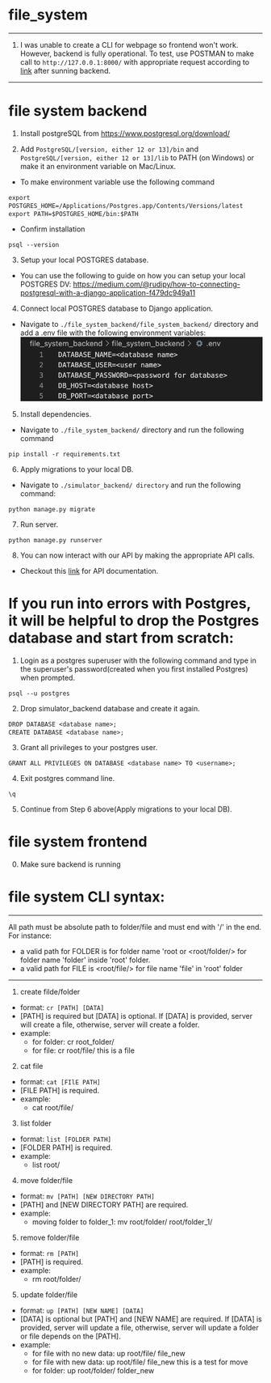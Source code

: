 # file_system
***
1. I was unable to create a CLI for webpage so frontend won't work. However, backend is fully operational. To test, use POSTMAN to make call to ```http://127.0.0.1:8000/``` with appropriate request according to [link](https://docs.google.com/document/d/1fG_gXxn6YWU54vWo3KuIHg9FzdicbvA-nzNCzVuMgYA/edit?usp=sharing) after sunning backend.
***

# file system backend

1. Install postgreSQL from https://www.postgresql.org/download/

2. Add `PostgreSQL/[version, either 12 or 13]/bin` and `PostgreSQL/[version, either 12 or 13]/lib` to PATH (on Windows) or make it an environment variable on Mac/Linux.

- To make environment variable use the following command
```
export POSTGRES_HOME=/Applications/Postgres.app/Contents/Versions/latest
export PATH=$POSTGRES_HOME/bin:$PATH
```

- Confirm installation
```
psql --version
```

3. Setup your local POSTGRES database.
- You can use the following to guide on how you can setup your local POSTGRES DV: https://medium.com/@rudipy/how-to-connecting-postgresql-with-a-django-application-f479dc949a11 

4. Connect local POSTGRES database to Django application.
- Navigate to `./file_system_backend/file_system_backend/` directory and add a .env file with the following environment variables:
![environment variables](./img/environment_variables.png)

5. Install dependencies.
- Navigate to `./file_system_backend/` directory and run the following command
```
pip install -r requirements.txt
```

6. Apply migrations to your local DB.
- Navigate to `./simulator_backend/ directory` and run the following command:
```
python manage.py migrate
```

7. Run server.
```
python manage.py runserver
```

8. You can now interact with our API by making the appropriate API calls.
- Checkout this [link](https://docs.google.com/document/d/1fG_gXxn6YWU54vWo3KuIHg9FzdicbvA-nzNCzVuMgYA/edit?usp=sharing) for API documentation.

# If you run into errors with Postgres, it will be helpful to drop the Postgres database and start from scratch:
1. Login as a postgres superuser with the following command and type in the superuser's password(created when you first installed Postgres) when prompted.
```
psql --u postgres
```

2. Drop simulator_backend database and create it again.
```
DROP DATABASE <database name>;
CREATE DATABASE <database name>;
```

3. Grant all privileges to your postgres user.
```
GRANT ALL PRIVILEGES ON DATABASE <database name> TO <username>;
```

4. Exit postgres command line.
```
\q
```

5. Continue from Step 6 above(Apply migrations to your local DB).

# file system frontend

0. Make sure backend is running

# file system CLI syntax:
***
All path must be absolute path to folder/file and must end with '/' in the end.
For instance:
- a valid path for FOLDER is <root/> for folder name 'root or <root/folder/> for folder name 'folder' inside 'root' folder.
- a valid path for FILE is <root/file/> for file name 'file' in 'root' folder
***

1. create filde/folder
- format: ```cr [PATH] [DATA]```
- [PATH] is required but [DATA] is optional. If [DATA] is provided, server will create a file, otherwise, server will create a folder.
- example:
    - for folder: cr root_folder/
    - for file: cr root/file/ this is a file

2. cat file
- format: ```cat [FIlE PATH]```
- [FILE PATH] is required.
- example:
    - cat root/file/

3. list folder
- format: ```list [FOLDER PATH]```
- [FOLDER PATH] is required.
- example:
    - list root/

4. move folder/file
- format: ```mv [PATH] [NEW DIRECTORY PATH]```
- [PATH] and [NEW DIRECTORY PATH] are required.
- example:
    - moving folder to folder_1: mv root/folder/ root/folder_1/

5. remove folder/file
- format: ```rm [PATH]```
- [PATH] is required.
- example:
    - rm root/folder/

5. update folder/file
- format: ```up [PATH] [NEW NAME] [DATA]```
- [DATA] is optional but [PATH] and [NEW NAME] are required. If [DATA] is provided, server will update a file, otherwise, server will update a folder or file depends on the [PATH].
- example:
    - for file with no new data: up root/file/ file_new
    - for file with new data: up root/file/ file_new this is a test for move
    - for folder: up root/folder/ folder_new